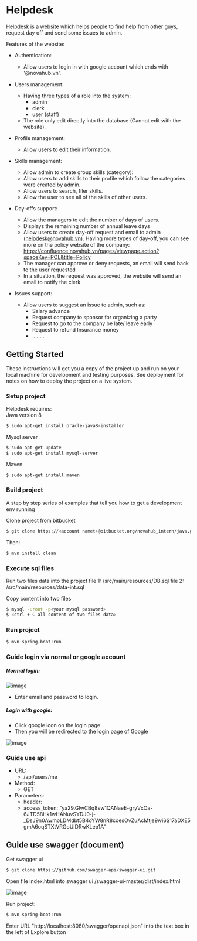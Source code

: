 # Helpdesk

Helpdesk is a website which helps people to find help from other guys, request day off and send some issues to admin.

Features of the website:
* Authentication:
    * Allow users to login in with google account which ends with '@novahub.vn'.

* Users management:
    * Having three types of a role into the system:
        * admin
        * clerk
        * user (staff)
    * The role only edit directly into the database (Cannot edit with the website).

* Profile management:
    * Allow users to edit their information.

* Skills management:
    * Allow admin to create group skills (category):
    * Allow users to add skills to their profile which follow the categories were created by admin.
    * Allow users to search, filer skills.
    * Allow the user to see all of the skills of other users.
* Day-offs support:
    * Allow the managers to edit the number of days of users.
    * Displays the remaining number of annual leave days
    * Allow users to create day-off request and email to admin (helpdesk@novahub.vn). Having more types of day-off, you can see more on the policy website of the company:
    https://confluence.novahub.vn/pages/viewpage.action?spaceKey=POL&title=Policy
    * The manager can approve or deny requests,  an email will send back to the user requested
    * In a situation, the request was approved, the website will send an email to notify the clerk

*  Issues support:
    * Allow users to suggest an issue to admin, such as:
        * Salary advance  
        * Request company to sponsor for organizing a party
        * Request to go to the company be late/ leave early
        * Request to refund Insurance money
        * ........

## Getting Started

These instructions will get you a copy of the project up and run on your local machine for development and testing purposes. See deployment for notes on how to deploy the project on a live system.

### Setup project
Helpdesk requires:  
Java version 8
```sh
$ sudo apt-get install oracle-java8-installer
```

Mysql server
```sh
$ sudo apt-get update
$ sudo apt-get install mysql-server
```

Maven
```sh
$ sudo apt-get install maven
```

### Build project

A step by step series of examples that tell you how to get a development env running

Clone project from bitbucket
```sh
$ git clone https://<account namet>@bitbucket.org/novahub_intern/java.git
```

Then:
```sh
$ mvn install clean
```

### Execute sql files

Run two files data into the project
file 1: /src/main/resources/DB.sql
file 2: /src/main/resources/data-int.sql

Copy content into two files

```sh
$ mysql -uroot -p<your mysql password>
$ <ctrl + C all content of two files data>
```

### Run project

```sh
$ mvn spring-boot:run
```

### Guide login via normal or google account
##### Normal login:
![image](https://i.imgur.com/l1cybAil.png)

* Enter email and password to login.

##### Login with google:
* Click google icon on the login page
* Then you will be redirected to the login page of Google

![image](https://i.imgur.com/gIGd4hGl.png)

### Guide use api
* URL: 
    * /api/users/me
* Method: 
    * GET
* Parameters:
    * header: 
    * access_token: "ya29.GlwCBq8sw1QANaeE-gryVxOa-6JTD58Hk1wHANuvSYDJ0-j-_DsJ9n0AwmoLDMdbt5B4oYW8nR8coesOvZuAcMtje9wi6S17aDXE5gmA6oqSTXtVRGoUIDRwKLeo1A"

## Guide use swagger (document)

Get swagger ui
```sh
$ git clone https://github.com/swagger-api/swagger-ui.git
```

Open file index.html into swagger ui
/swagger-ui-master/dist/index.html

![image](https://i.imgur.com/zOlWcPol.png)

Run project:
```sh
$ mvn spring-boot:run
```

Enter URL "http://localhost:8080/swagger/openapi.json" into the text box in the left of Explore button


